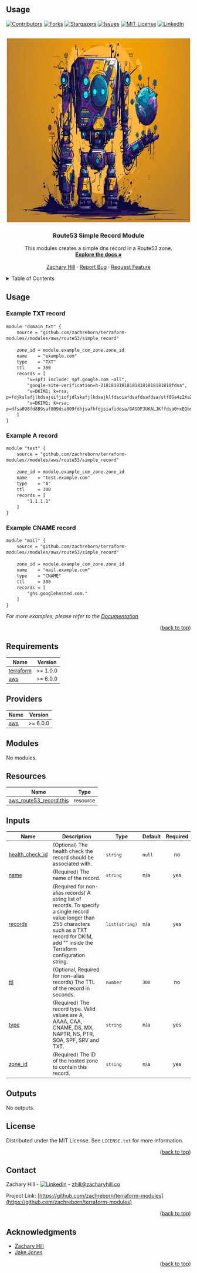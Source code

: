 ## Usage

<!-- Blank module readme template: Do a search and replace with your text editor for the following: `module_name`, `module_description` -->
<!-- Improved compatibility of back to top link: See: https://github.com/othneildrew/Best-README-Template/pull/73 -->

<a name="readme-top"></a>

<!-- PROJECT SHIELDS -->
<!--
*** I'm using markdown "reference style" links for readability.
*** Reference links are enclosed in brackets [ ] instead of parentheses ( ).
*** See the bottom of this document for the declaration of the reference variables
*** for contributors-url, forks-url, etc. This is an optional, concise syntax you may use.
*** https://www.markdownguide.org/basic-syntax/#reference-style-links
-->

[![Contributors][contributors-shield]][contributors-url]
[![Forks][forks-shield]][forks-url]
[![Stargazers][stars-shield]][stars-url]
[![Issues][issues-shield]][issues-url]
[![MIT License][license-shield]][license-url]
[![LinkedIn][linkedin-shield]][linkedin-url]

<!-- PROJECT LOGO -->
<br />
<div align="center">
  <a href="https://github.com/zachreborn/terraform-modules">
    <img src="/images/terraform_modules_logo.webp" alt="Logo" width="500" height="500">
  </a>

<h3 align="center">Route53 Simple Record Module</h3>
  <p align="center">
    This modules creates a simple dns record in a Route53 zone.
    <br />
    <a href="https://github.com/zachreborn/terraform-modules"><strong>Explore the docs »</strong></a>
    <br />
    <br />
    <a href="https://zacharyhill.co">Zachary Hill</a>
    ·
    <a href="https://github.com/zachreborn/terraform-modules/issues">Report Bug</a>
    ·
    <a href="https://github.com/zachreborn/terraform-modules/issues">Request Feature</a>
  </p>
</div>

<!-- TABLE OF CONTENTS -->
<details>
  <summary>Table of Contents</summary>
  <ol>
    <li><a href="#usage">Usage</a></li>
    <li><a href="#requirements">Requirements</a></li>
    <li><a href="#providers">Providers</a></li>
    <li><a href="#modules">Modules</a></li>
    <li><a href="#Resources">Resources</a></li>
    <li><a href="#inputs">Inputs</a></li>
    <li><a href="#outputs">Outputs</a></li>
    <li><a href="#license">License</a></li>
    <li><a href="#contact">Contact</a></li>
    <li><a href="#acknowledgments">Acknowledgments</a></li>
  </ol>
</details>

<!-- USAGE EXAMPLES -->

## Usage

### Example TXT record

```
module "domain_txt" {
    source = "github.com/zachreborn/terraform-modules//modules/aws/route53/simple_record"

    zone_id = module.example_com_zone.zone_id
    name    = "example.com"
    type    = "TXT"
    ttl     = 300
    records = [
        "v=spf1 include:_spf.google.com ~all",
        "google-site-verification=h-218181818181818181818181818fdsa",
        "v=DKIM1; k=rsa; p=fdjkslafjlkdsajoifjiofjdlskafjlkdsajklfdsoiafdsafdsafdsa/stf0Ga4z2XaZG7detZ+beakt9hF5I7hBarjspZuIwVNb+VnDJ2t21wlxnswHt5huiAxg52g+99x890fd09sa0fdsafdsa8f09dsa809fd80s9a/fdsafdsafdsafdsafdsafdsafdsa\"\"EtbJup2cDxlYAH8/HiLq+bhLIKnzwhsiu16k91DDJYAXjmOm2o3MRD9AVtVWIyRb59Qhi9FOlySNOezxxM+WPCXTzPqPs78jshMcMLZbLTrNFWkNcdrLCD79RdUN+DdXDBj4cemdjxs4Ul4J5IkwwIDAQAB",
        "v=DKIM1; k=rsa; p=dfsa098fd809saf809dsa809fdhjsafhfdjsiafidosa/GASDFJUKALJKffdsa0+xEObmrCjxcG2VtNHiwZ+6sD0PGC2ldjAPIVaYtKJmoJaO+Dt/fds89a0f809dsa809fd809saf890dsa908fdsa/eJCh\"\"lZQzIOmNzp0CRJDSPy9+jOYqMpVyeThzWnIALam0Z6M8nJ/ue6ezygRBR70AbG/fd90sa890fds809af809dsa809f8d90safdsa/AC0nU5QmoKvd40qzMm0CA0ycXt5hb5iDR+T1Kx8ps9KPXQIDAQAB",
    ]
}
```

### Example A record

```
module "test" {
    source = "github.com/zachreborn/terraform-modules//modules/aws/route53/simple_record"

    zone_id = module.example_com_zone.zone_id
    name    = "test.example.com"
    type    = "A"
    ttl     = 300
    records = [
        "1.1.1.1"
    ]
}
```

### Example CNAME record

```
module "mail" {
    source = "github.com/zachreborn/terraform-modules//modules/aws/route53/simple_record"

    zone_id = module.example_com_zone.zone_id
    name    = "mail.example.com"
    type    = "CNAME"
    ttl     = 300
    records = [
        "ghs.googlehosted.com."
    ]
}
```

_For more examples, please refer to the [Documentation](https://github.com/zachreborn/terraform-modules)_

<p align="right">(<a href="#readme-top">back to top</a>)</p>

<!-- terraform-docs output will be input automatically below-->
<!-- terraform-docs markdown table --output-file README.md --output-mode inject .-->
<!-- BEGIN_TF_DOCS -->

## Requirements

| Name                                                                     | Version  |
| ------------------------------------------------------------------------ | -------- |
| <a name="requirement_terraform"></a> [terraform](#requirement_terraform) | >= 1.0.0 |
| <a name="requirement_aws"></a> [aws](#requirement_aws)                   | >= 6.0.0 |

## Providers

| Name                                             | Version  |
| ------------------------------------------------ | -------- |
| <a name="provider_aws"></a> [aws](#provider_aws) | >= 6.0.0 |

## Modules

No modules.

## Resources

| Name                                                                                                                  | Type     |
| --------------------------------------------------------------------------------------------------------------------- | -------- |
| [aws_route53_record.this](https://registry.terraform.io/providers/hashicorp/aws/latest/docs/resources/route53_record) | resource |

## Inputs

| Name                                                                           | Description                                                                                                                                                                                             | Type           | Default | Required |
| ------------------------------------------------------------------------------ | ------------------------------------------------------------------------------------------------------------------------------------------------------------------------------------------------------- | -------------- | ------- | :------: |
| <a name="input_health_check_id"></a> [health_check_id](#input_health_check_id) | (Optional) The health check the record should be associated with.                                                                                                                                       | `string`       | `null`  |    no    |
| <a name="input_name"></a> [name](#input_name)                                  | (Required) The name of the record.                                                                                                                                                                      | `string`       | n/a     |   yes    |
| <a name="input_records"></a> [records](#input_records)                         | (Required for non-alias records) A string list of records. To specify a single record value longer than 255 characters such as a TXT record for DKIM, add "" inside the Terraform configuration string. | `list(string)` | n/a     |   yes    |
| <a name="input_ttl"></a> [ttl](#input_ttl)                                     | (Optional, Required for non-alias records) The TTL of the record in seconds.                                                                                                                            | `number`       | `300`   |    no    |
| <a name="input_type"></a> [type](#input_type)                                  | (Required) The record type. Valid values are A, AAAA, CAA, CNAME, DS, MX, NAPTR, NS, PTR, SOA, SPF, SRV and TXT.                                                                                        | `string`       | n/a     |   yes    |
| <a name="input_zone_id"></a> [zone_id](#input_zone_id)                         | (Required) The ID of the hosted zone to contain this record.                                                                                                                                            | `string`       | n/a     |   yes    |

## Outputs

No outputs.

<!-- END_TF_DOCS -->

<!-- LICENSE -->

## License

Distributed under the MIT License. See `LICENSE.txt` for more information.

<p align="right">(<a href="#readme-top">back to top</a>)</p>

<!-- CONTACT -->

## Contact

Zachary Hill - [![LinkedIn][linkedin-shield]][linkedin-url] - zhill@zacharyhill.co

Project Link: [https://github.com/zachreborn/terraform-modules](https://github.com/zachreborn/terraform-modules)

<p align="right">(<a href="#readme-top">back to top</a>)</p>

<!-- ACKNOWLEDGMENTS -->

## Acknowledgments

- [Zachary Hill](https://zacharyhill.co)
- [Jake Jones](https://github.com/jakeasarus)

<p align="right">(<a href="#readme-top">back to top</a>)</p>

<!-- MARKDOWN LINKS & IMAGES -->
<!-- https://www.markdownguide.org/basic-syntax/#reference-style-links -->

[contributors-shield]: https://img.shields.io/github/contributors/zachreborn/terraform-modules.svg?style=for-the-badge
[contributors-url]: https://github.com/zachreborn/terraform-modules/graphs/contributors
[forks-shield]: https://img.shields.io/github/forks/zachreborn/terraform-modules.svg?style=for-the-badge
[forks-url]: https://github.com/zachreborn/terraform-modules/network/members
[stars-shield]: https://img.shields.io/github/stars/zachreborn/terraform-modules.svg?style=for-the-badge
[stars-url]: https://github.com/zachreborn/terraform-modules/stargazers
[issues-shield]: https://img.shields.io/github/issues/zachreborn/terraform-modules.svg?style=for-the-badge
[issues-url]: https://github.com/zachreborn/terraform-modules/issues
[license-shield]: https://img.shields.io/github/license/zachreborn/terraform-modules.svg?style=for-the-badge
[license-url]: https://github.com/zachreborn/terraform-modules/blob/master/LICENSE.txt
[linkedin-shield]: https://img.shields.io/badge/-LinkedIn-black.svg?style=for-the-badge&logo=linkedin&colorB=555
[linkedin-url]: https://www.linkedin.com/in/zachary-hill-5524257a/
[product-screenshot]: /images/screenshot.webp
[Terraform.io]: https://img.shields.io/badge/Terraform-7B42BC?style=for-the-badge&logo=terraform
[Terraform-url]: https://terraform.io
